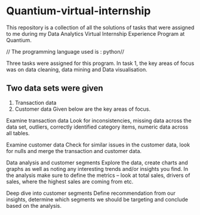 # Quantium-virtual-internship
This repository is a collection of all the solutions of tasks that were assigned to me during my Data Analytics Virtual Internship Experience Program at Quantium. 

// The programming language used is  : python//

Three tasks were assigned for this program. In task 1, the key areas of focus was on data cleaning, data mining and Data visualisation.
## Two data sets were given
1. Transaction data
2. Customer data 
Given below are the key areas of focus.

Examine transaction data 
Look for inconsistencies, missing data across the data set, outliers, correctly identified category items, numeric data across all tables. 

Examine customer data 
Check for similar issues in the customer data, look for nulls and  merge the transaction and customer data. 

Data analysis and customer segments 
Explore the data, create charts and graphs as well as noting any interesting trends and/or insights you find. In the analysis make sure to  define the metrics – look at total sales, drivers of sales, where the highest sales are coming from etc. 

Deep dive into customer segments 
Define recommendation from our insights, determine which segments we should be targeting and conclude based on the analysis.
